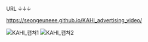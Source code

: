 URL ↓↓↓

https://seongeuneee.github.io/KAHI_advertising_video/

![KAHI_캡쳐1](https://github.com/user-attachments/assets/753fe8aa-df88-47fd-90c9-9ea07c537514)
![KAHI_캡쳐2](https://github.com/user-attachments/assets/91da8363-3bae-4728-b41f-6ab7594e22d4)
